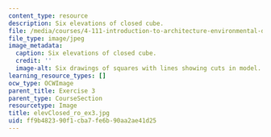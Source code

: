 ```yaml
---
content_type: resource
description: Six elevations of closed cube.
file: /media/courses/4-111-introduction-to-architecture-environmental-design-spring-2014/ff9b482390f1cba7fe6b90aa2ae41d25_elevClosed_ro_ex3.jpg
file_type: image/jpeg
image_metadata:
  caption: Six elevations of closed cube.
  credit: ''
  image-alt: Six drawings of squares with lines showing cuts in model.
learning_resource_types: []
ocw_type: OCWImage
parent_title: Exercise 3
parent_type: CourseSection
resourcetype: Image
title: elevClosed_ro_ex3.jpg
uid: ff9b4823-90f1-cba7-fe6b-90aa2ae41d25
---
```

